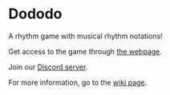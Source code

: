 # Dododo

A rhythm game with musical rhythm notations!

Get access to the game through [the webpage](https://ulysseszh.github.io/rpg/dododo/).

Join our [Discord server](https://discord.gg/yYdMw5hm2K).

For more information, go to the [wiki page](https://github.com/UlyssesZh/dododo/wiki).
